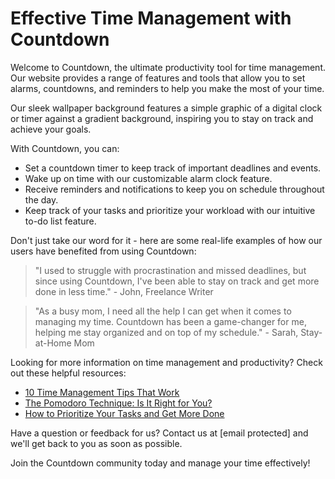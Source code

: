 <!--font:Montserrat-->

# Effective Time Management with Countdown

Welcome to Countdown, the ultimate productivity tool for time management. Our website provides a range of features and tools that allow you to set alarms, countdowns, and reminders to help you make the most of your time.

Our sleek wallpaper background features a simple graphic of a digital clock or timer against a gradient background, inspiring you to stay on track and achieve your goals.

With Countdown, you can:

- Set a countdown timer to keep track of important deadlines and events.
- Wake up on time with our customizable alarm clock feature.
- Receive reminders and notifications to keep you on schedule throughout the day.
- Keep track of your tasks and prioritize your workload with our intuitive to-do list feature.

Don't just take our word for it - here are some real-life examples of how our users have benefited from using Countdown:

> "I used to struggle with procrastination and missed deadlines, but since using Countdown, I've been able to stay on track and get more done in less time." - John, Freelance Writer

> "As a busy mom, I need all the help I can get when it comes to managing my time. Countdown has been a game-changer for me, helping me stay organized and on top of my schedule." - Sarah, Stay-at-Home Mom

Looking for more information on time management and productivity? Check out these helpful resources:

- [10 Time Management Tips That Work](#)
- [The Pomodoro Technique: Is It Right for You?](#)
- [How to Prioritize Your Tasks and Get More Done](#)

Have a question or feedback for us? Contact us at [email protected] and we'll get back to you as soon as possible.

Join the Countdown community today and manage your time effectively!

<!--

Write me content for website with wallpaper which alt text is:

"A wallpaper featuring a simple graphic of a digital clock or timer, with space for setting alarms and countdowns, set against a gradient background."

The name/title of the page should not be 1:1 copy of the alt text but rather a real content of the website which is using this wallpaper.

- Use markdown format 
- Start with heading
- Heading should be short and concise
- The content should look like a real website 
- The website should not be about the wallpaper, wallpaper is just a related background
- Heading should be contain work "wallpaper" or "background"
- Include real sections like references, contact, user stories, etc. use things relevant to the page purpose.
- Feel free to use structure like headings, bullets, numbering, blockquotes, paragraphs, horizontal lines, etc.
- You can use formatting like bold or _italic_
- You can include UTF-8 emojis
- Links should be only #hash anchors (and you can refer to the document itself)
- Do not include images


---


# "Countdown" - A Productivity Tool for Time Management

Welcome to Countdown, your ultimate productivity tool for time management. Our website is designed to help you make the most of your time by providing you with a range of features and tools that allow you to set alarms, countdowns, and reminders.

## Wallpaper Background

Our website features a sleek and modern wallpaper background that sets the tone for your productive day. The wallpaper features a simple graphic of a digital clock or timer, with space for setting alarms and countdowns, set against a gradient background. This wallpaper will inspire you to stay on track and achieve your goals.

## Features

Our website offers a range of features to help you manage your time effectively. These include:

- **Countdown Timer:** Set a countdown timer to keep track of important deadlines and events.
- **Alarm Clock:** Wake up on time with our customizable alarm clock feature.
- **Reminder Notifications:** Receive reminders and notifications to keep you on schedule throughout the day.
- **To-Do List:** Keep track of your tasks and prioritize your workload with our intuitive to-do list feature.

## User Stories

Don't just take our word for it - here are some real-life examples of how our users have benefited from using Countdown:

> "I used to struggle with procrastination and missed deadlines, but since using Countdown, I've been able to stay on track and get more done in less time." - John, Freelance Writer

> "As a busy mom, I need all the help I can get when it comes to managing my time. Countdown has been a game-changer for me, helping me stay organized and on top of my schedule." - Sarah, Stay-at-Home Mom

## References

Looking for more information on time management and productivity? Check out these helpful resources:

- [10 Time Management Tips That Work](#)
- [The Pomodoro Technique: Is It Right for You?](#)
- [How to Prioritize Your Tasks and Get More Done](#)

## Contact Us

Have a question or feedback for us? We'd love to hear from you! Contact us at [email protected] and we'll get back to you as soon as possible.

---

Join the Countdown community today and take control of your time!


---


Heading is too long, rewrite whole content.


---


# Boost Your Productivity with Countdown

Welcome to Countdown, the ultimate productivity tool for time management. Our website is designed to help you make the most of your time by providing a range of features and tools that allow you to set alarms, countdowns, and reminders.

Our sleek and modern wallpaper background sets the tone for your productive day. Featuring a simple graphic of a digital clock or timer against a gradient background, our wallpaper will inspire you to stay on track and achieve your goals.

With Countdown, you can:

- Set a countdown timer to keep track of important deadlines and events.
- Wake up on time with our customizable alarm clock feature.
- Receive reminders and notifications to keep you on schedule throughout the day.
- Keep track of your tasks and prioritize your workload with our intuitive to-do list feature.

But don't just take our word for it - here are some real-life examples of how our users have benefited from using Countdown:

> "I used to struggle with procrastination and missed deadlines, but since using Countdown, I've been able to stay on track and get more done in less time." - John, Freelance Writer

> "As a busy mom, I need all the help I can get when it comes to managing my time. Countdown has been a game-changer for me, helping me stay organized and on top of my schedule." - Sarah, Stay-at-Home Mom

Looking for more information on time management and productivity? Check out these helpful resources:

- [10 Time Management Tips That Work](#)
- [The Pomodoro Technique: Is It Right for You?](#)
- [How to Prioritize Your Tasks and Get More Done](#)

Have a question or feedback for us? We'd love to hear from you! Contact us at [email protected] and we'll get back to you as soon as possible.

Join the Countdown community today and take control of your time!


---


Heading is too long, rewrite whole content.


---


# Take Control of Your Time with Countdown

Welcome to Countdown, the ultimate productivity tool for time management. Our website is designed to help you make the most of your time by providing a range of features and tools that allow you to set alarms, countdowns, and reminders.

Our sleek and modern wallpaper background features a simple graphic of a digital clock or timer against a gradient background, inspiring you to stay on track and achieve your goals.

With Countdown, you can:

- Set a countdown timer to keep track of important deadlines and events.
- Wake up on time with our customizable alarm clock feature.
- Receive reminders and notifications to keep you on schedule throughout the day.
- Keep track of your tasks and prioritize your workload with our intuitive to-do list feature.

Don't just take our word for it - here are some real-life examples of how our users have benefited from using Countdown:

> "I used to struggle with procrastination and missed deadlines, but since using Countdown, I've been able to stay on track and get more done in less time." - John, Freelance Writer

> "As a busy mom, I need all the help I can get when it comes to managing my time. Countdown has been a game-changer for me, helping me stay organized and on top of my schedule." - Sarah, Stay-at-Home Mom

Looking for more information on time management and productivity? Check out these helpful resources:

- [10 Time Management Tips That Work](#)
- [The Pomodoro Technique: Is It Right for You?](#)
- [How to Prioritize Your Tasks and Get More Done](#)

Have a question or feedback for us? Contact us at [email protected] and we'll get back to you as soon as possible.

Join the Countdown community today and take control of your time!


---


Heading is too long, rewrite whole content.


---


# Manage Your Time Effectively with Countdown

Welcome to Countdown, the ultimate productivity tool for time management. Our website provides a range of features and tools that allow you to set alarms, countdowns, and reminders to help you make the most of your time.

Our sleek wallpaper background features a simple graphic of a digital clock or timer against a gradient background, inspiring you to stay on track and achieve your goals.

With Countdown, you can:

- Set a countdown timer to keep track of important deadlines and events.
- Wake up on time with our customizable alarm clock feature.
- Receive reminders and notifications to keep you on schedule throughout the day.
- Keep track of your tasks and prioritize your workload with our intuitive to-do list feature.

Don't just take our word for it - here are some real-life examples of how our users have benefited from using Countdown:

> "I used to struggle with procrastination and missed deadlines, but since using Countdown, I've been able to stay on track and get more done in less time." - John, Freelance Writer

> "As a busy mom, I need all the help I can get when it comes to managing my time. Countdown has been a game-changer for me, helping me stay organized and on top of my schedule." - Sarah, Stay-at-Home Mom

Looking for more information on time management and productivity? Check out these helpful resources:

- [10 Time Management Tips That Work](#)
- [The Pomodoro Technique: Is It Right for You?](#)
- [How to Prioritize Your Tasks and Get More Done](#)

Have a question or feedback for us? Contact us at [email protected] and we'll get back to you as soon as possible.

Join the Countdown community today and manage your time effectively!


---


Write me a Google font which is best fitting for the website.

Pick from the list:
- Dancing Script
- Playfair Display
- Lato
- Inter
- Alegreya
- Roboto
- Montserrat
- Futura
- Raleway
- Great Vibes
- Exo 2
- Poppins
- Orbitron
- Barlow Condensed
- IBM Plex Sans
- Open Sans
- Lobster


Write just the font name nothing else.


---


I recommend using "Montserrat" as the Google font for your website.

-->
